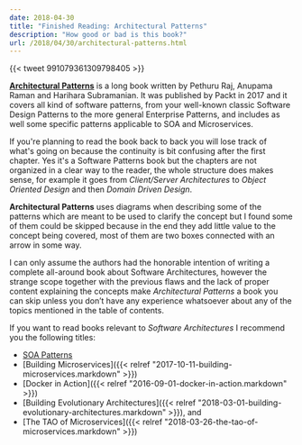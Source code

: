 ```yaml
---
date: 2018-04-30
title: "Finished Reading: Architectural Patterns"
description: "How good or bad is this book?"
url: /2018/04/30/architectural-patterns.html
---
```


{{< tweet 991079361309798405 >}}

[**Architectural Patterns**](https://www.packtpub.com/application-development/architectural-patterns) is a long book written by Pethuru Raj, Anupama Raman and Harihara Subramanian. It was published by Packt in 2017 and it covers all kind of software patterns, from your well-known classic Software Design Patterns to the more general Enterprise Patterns, and includes as well some specific patterns applicable to SOA and Microservices.

If you're planning to read the book back to back you will lose track of what's going on because the continuity is bit confusing after the first chapter. Yes it's a Software Patterns book but the chapters are not organized in a clear way to the reader, the whole structure does makes sense, for example it goes from _Client/Server Architectures_ to _Object Oriented Design_ and then _Domain Driven Design_.
 
**Architectural Patterns** uses diagrams when describing some of the patterns which are meant to be used to clarify the concept but I found some of them could be skipped because in the end they add little value to the concept being covered, most of them are two boxes connected with an arrow in some way.

I can only assume the authors had the honorable intention of writing a complete all-around book about Software Architectures, however the strange scope together with the previous flaws and the lack of proper content explaining the concepts make _Architectural Patterns_ a book you can skip unless you don’t have any experience whatsoever about any of the topics mentioned in the table of contents.

If you want to read books relevant to _Software Architectures_ I recommend you the following titles: 

* [SOA Patterns](http://smile.amazon.com/gp/product/1933988266)
* [Building Microservices]({{< relref "2017-10-11-building-microservices.markdown" >}})
* [Docker in Action]({{< relref "2016-09-01-docker-in-action.markdown" >}})
* [Building Evolutionary Architectures]({{< relref "2018-03-01-building-evolutionary-architectures.markdown" >}}), and
* [The TAO of Microservices]({{< relref "2018-03-26-the-tao-of-microservices.markdown" >}})
